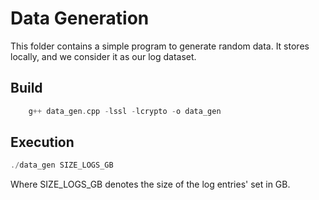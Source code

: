 # Data Generation

This folder contains a simple program to generate random data. It stores locally, and we consider it as our log dataset.

## Build

```c
    g++ data_gen.cpp -lssl -lcrypto -o data_gen
```

## Execution

```c
./data_gen SIZE_LOGS_GB
```

Where SIZE_LOGS_GB denotes the size of the log entries' set in GB.

